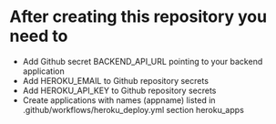 # After creating this repository you need to
- Add Github secret BACKEND_API_URL pointing to your backend application
- Add HEROKU_EMAIL to Github repository secrets
- Add HEROKU_API_KEY to Github repository secrets
- Create applications with names (appname) listed in .github/workflows/heroku_deploy.yml section heroku_apps
